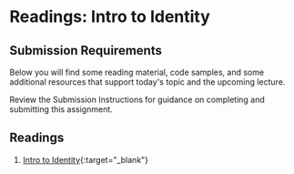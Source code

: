 # Readings: Intro to Identity

## Submission Requirements

Below you will find some reading material, code samples, and some additional resources that support today's topic and the upcoming lecture.

Review the Submission Instructions for guidance on completing and submitting this assignment.

## Readings
1. [Intro to Identity](https://docs.microsoft.com/en-us/aspnet/core/security/authentication/identity){:target="_blank"} 